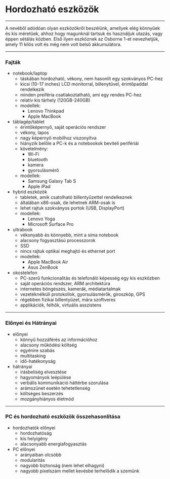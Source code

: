 # Hordozható eszközök
--- 
A nevéből adódóan olyan eszközökről beszélünk, amellyek elég könnyűek és kis méretűek, ahhoz hogy magunknál tartsuk és használjuk utazás, vagy éppen sétálás közben. Első ilyen eszköznek az Osborne 1-et nevezhetjük, amely 11 kilós volt és még nem volt belső akkumulátora.

---
### Fajták
- notebook/laptop
	- táskában hordozható, vékony, nem hasonlít egy szokványos PC-hez
	- kicsi (10-17 inches) LCD monitorral, billenytűvel, érintőpaddal rendelkezik
	- minden preiféria csatlakoztatható, ami egy rendes PC-hez
	- relatív kis tárhely (120GB-240GB)
	- modellek:
		- Lenovo Thinkpad
		- Apple MacBook
- táblagép/tablet
	- érintőképernyő, saját operációs rendszer
	- vékony, lapos
	- nagy képernyő mobilhoz viszonyítva
	- hiányzik belőle a PC-k és a notebookok beviteli perifériái
	- követelmény:
		- Wi-Fi
		- bluetooth
		- kamera
		- gyorsulásmérő
	- modellek:
		- Samsung Galaxy Tab S
		- Apple iPad
- hybrid eszközök
	- tabletek, amik csatolható billentyűzettel rendelkeznek
	- általában x86-osak, de lehetnek ARM-osak is
	- lehet rajtuk szokványos portok (USB, DisplayPort)
	- modellek:
		- Lenovo Yoga
		- Microsoft Surface Pro
- ultrabook
	- vékonyabb és könnyebb, mint a sima notebook
	- alacsony fogyasztású processzorok
	- SSD
	- nincs rajtuk optikai meghajtó és ethernet port
	- modellek:
		- Apple MacBook Air
		- Asus ZenBook
- okostelefon
	- PC-szerű funkcionalitás és telefonáló képesség egy kis eszközben
	- saját operációs rendszer, ARM architektúra
	- internetes böngészés, kamerák, médiatartalmak
	- vezetéknélküli protokollok, gyorsulásmérők, giroszkóp, GPS
	- régebben fizikai billentyűzet, mára szoftveres
	- applikációk, felhők, virtuális asszistens
---
### Előnyei és Hátrányai
- előnyei
	- könnyű hozzáférés az információhoz
	- alacsony működési költség
	- egyénire szabás
	- multitasking
	- idő-hatékonyság
- hátrányai
	-  irásbeliség elvesztése
	- hagyományok leépülése
	- verbális kommunikáció háttérbe szorulása
	- arámszünet esetén tehetetlenség
	- költséges beszerzés
	- mozgányhiányos életmód
---
### PC és hordozható eszközök összehasonlítása
- hordozhatók előnyei
	- hordozhatóság
	- kis helyigény
	- alacsonyabb energiafogyasztás
- PC előnyei
	- arányaiban olcsóbb
	- modularitás
	- nagyobb biztonság (nem lehet elhagyni)
	- nagyobb pixelszám mellet kevésbé terhelődik a szemünk
 